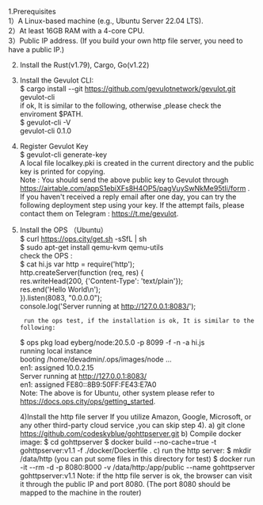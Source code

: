 1.Prerequisites  
  1）A Linux-based machine (e.g., Ubuntu Server 22.04 LTS).  
  2）At least 16GB RAM with a 4-core CPU.  
  3）Public IP address. (If you build your own http file server, you need to have a public IP.)  
   
2. Install the Rust(v1.79),  Cargo, Go(v1.22)  
3. Install the Gevulot CLI:   
     $ cargo install --git https://github.com/gevulotnetwork/gevulot.git gevulot-cli  
      if ok, It is similar to the following, otherwise ,please check the enviroment $PATH.  
     $ gevulot-cli -V  
      gevulot-cli 0.1.0  

4. Register Gevulot Key  
     $ gevulot-cli generate-key   
     A local file localkey.pki is created in the current directory and the public key is printed for copying.  
    Note : You should send the above public key to Gevulot through https://airtable.com/appS1ebiXFs8H4OP5/pagVuySwNkMe95tIi/form .  
           If you haven't received a reply email after one day, you can try the following deployment step using your key. If the attempt fails, please contact them on Telegram : https://t.me/gevulot.  

5. Install the OPS （Ubuntu）  
      $ curl https://ops.city/get.sh -sSfL | sh  
      $ sudo apt-get install qemu-kvm qemu-utils   
      check the OPS :  
          $ cat hi.js
	var http = require('http');  
	http.createServer(function (req, res) {  
	            res.writeHead(200, {'Content-Type': 'text/plain'});  
	            res.end('Hello World\n');  
	}).listen(8083, "0.0.0.0");  
	console.log('Server running at http://127.0.0.1:8083/');  

        run the ops test, if the installation is ok, It is similar to the following:
   
	$ ops pkg load eyberg/node:20.5.0 -p 8099 -f -n -a hi.js  
	running local instance  
	booting /home/devadmin/.ops/images/node ...  
	en1: assigned 10.0.2.15  
	Server running at http://127.0.0.1:8083/  
	en1: assigned FE80::8B9:50FF:FE43:E7A0  
       Note: The above is for   Ubuntu, other system please refer to https://docs.ops.city/ops/getting_started.  

   4)Install the http  file server
       If you utilize Amazon, Google, Microsoft, or any other third-party cloud service ,you can skip step 4).
       a) git clone https://github.com/codeskyblue/gohttpserver.git
       b)  Compile docker image:
           $ cd gohttpserver
           $ docker build --no-cache=true -t gohttpserver:v1.1 -f ./docker/Dockerfile .
       c)  run the http server:
           $ mkdir /data/http    (you can put some files in this directory for test)
           $ docker run -it --rm -d -p 8080:8000 -v /data/http:/app/public --name gohttpserver gohttpserver:v1.1
          Note: if the http file server is ok,   the browser can visit it through the public IP and port 8080. (The port 8080 should be mapped to the machine in the router)

       


    
